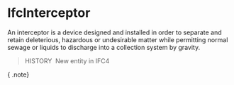 IfcInterceptor
==============

An interceptor is a device designed and installed in order to separate and retain deleterious, hazardous or undesirable matter while permitting normal sewage or liquids to discharge into a collection system by gravity.

> HISTORY&nbsp; New entity in IFC4

{ .note}
>
